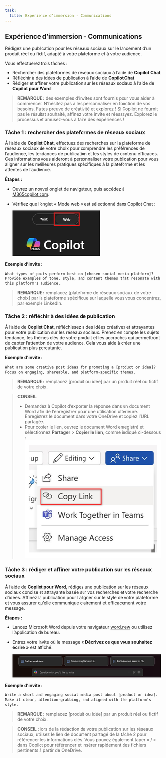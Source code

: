 ```yaml
---
task:
  title: Expérience d’immersion - Communications
---
```


## Expérience d’immersion - Communications

Rédigez une publication pour les réseaux sociaux sur le lancement d’un produit réel ou fictif, adapté à votre plateforme et à votre audience.

Vous effectuerez trois tâches :

- Rechercher des plateformes de réseaux sociaux à l’aide de **Copilot Chat**
- Réfléchir à des idées de publication à l’aide de **Copilot Chat**
- Rédiger et affiner votre publication sur les réseaux sociaux à l’aide de **Copilot pour Word**

> **REMARQUE :** des exemples d’invites sont fournis pour vous aider à commencer. N’hésitez pas à les personnaliser en fonction de vos besoins. Faites preuve de créativité et explorez ! Si Copilot ne fournit pas le résultat souhaité, affinez votre invite et réessayez. Explorez le processus et amusez-vous à faire des expériences !

### Tâche 1 : rechercher des plateformes de réseaux sociaux

À l’aide de **Copilot Chat**, effectuez des recherches sur la plateforme de réseaux sociaux de votre choix pour comprendre les préférences de l’audience, les tendances de publication et les styles de contenu efficaces. Ces informations vous aideront à personnaliser votre publication pour vous aligner sur les meilleures pratiques spécifiques à la plateforme et les attentes de l’audience.

**Étapes :**

- Ouvrez un nouvel onglet de navigateur, puis accédez à [M365copilot.com](https://m365copilot.com/).
- Vérifiez que l’onglet « Mode web » est sélectionné dans Copilot Chat :

    ![Capture d’écran montrant l’onglet Mode web.](../Prompts/Media/web-mode.png)

**Exemple d’invite** :

```text
What types of posts perform best on [chosen social media platform]? Provide examples of tone, style, and content themes that resonate with this platform's audience.
```

> **REMARQUE :** remplacez [plateforme de réseaux sociaux de votre choix] par la plateforme spécifique sur laquelle vous vous concentrez, par exemple LinkedIn.

### Tâche 2 : réfléchir à des idées de publication

À l’aide de **Copilot Chat**, réfléchissez à des idées créatives et attrayantes pour votre publication sur les réseaux sociaux. Prenez en compte les sujets tendance, les thèmes clés de votre produit et les accroches qui permettront de capter l’attention de votre audience. Cela vous aide à créer une publication plus percutante.

**Exemple d’invite** :

```text
What are some creative post ideas for promoting a [product or idea]? Focus on engaging, shareable, and platform-specific themes.
```

> **REMARQUE :** remplacez [produit ou idée] par un produit réel ou fictif de votre choix.

> **CONSEIL**  
>
> - Demandez à Copilot d’exporter la réponse dans un document Word afin de l’enregistrer pour une utilisation ultérieure. Enregistrez le document dans votre OneDrive et copiez l’URL partagée.
> - Pour copier le lien, ouvrez le document Word enregistré et sélectionnez **Partager** > **Copier le lien**, comme indiqué ci-dessous :  
> ![Partager le lien.](../Demos/Media/share-menu-with-copy-link-9fd1c60a.png)

### Tâche 3 : rédiger et affiner votre publication sur les réseaux sociaux

À l’aide de **Copilot pour Word**, rédigez une publication sur les réseaux sociaux concise et attrayante basée sur vos recherches et votre recherche d’idées. Affinez la publication pour l’aligner sur le style de votre plateforme et vous assurer qu’elle communique clairement et efficacement votre message.

**Étapes :**

- Lancez Microsoft Word depuis votre navigateur [word.new](https://word.new) ou utilisez l’application de bureau.
- Entrez votre invite où le message **« Décrivez ce que vous souhaitez écrire »** est affiché.

    ![Capture d’écran montrant Copilot pour Word.](../Prompts/Media/draft-with-copilot.png)

**Exemple d’invite** :

```text
Write a short and engaging social media post about [product or idea]. Make it clear, attention-grabbing, and aligned with the platform's style.
```

> **REMARQUE :** remplacez [produit ou idée] par un produit réel ou fictif de votre choix.

> **CONSEIL** : lors de la rédaction de votre publication sur les réseaux sociaux, utilisez le lien de document partagé de la tâche 2 pour référencer les informations clés. Vous pouvez également taper « / » dans Copilot pour référencer et insérer rapidement des fichiers pertinents à partir de OneDrive.
